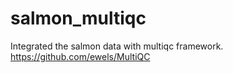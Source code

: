 # salmon_multiqc
Integrated the salmon data with multiqc framework.
https://github.com/ewels/MultiQC
